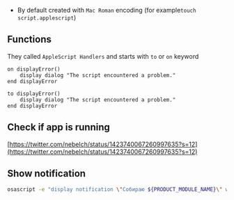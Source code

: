 - By default created with `Mac Roman` encoding (for example`touch script.applescript`)

## Functions

They called `AppleScript Handlers` and starts with `to` or `on` keyword

```
on displayError()
    display dialog "The script encountered a problem."
end displayError

to displayError()
    display dialog "The script encountered a problem."
end displayError
```

## Check if app is running

[https://twitter.com/nebelch/status/1423740067260997635?s=12](https://twitter.com/nebelch/status/1423740067260997635?s=12)

## Show notification

```bash
osascript -e "display notification \"Собираю ${PRODUCT_MODULE_NAME}\" with title \"Xcode\""
```